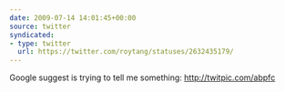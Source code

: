 ```yaml
---
date: 2009-07-14 14:01:45+00:00
source: twitter
syndicated:
- type: twitter
  url: https://twitter.com/roytang/statuses/2632435179/
---
```


Google suggest is trying to tell me something: http://twitpic.com/abpfc